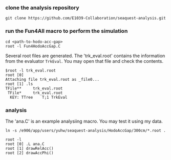 

### clone the analysis repository
```
git clone https://github.com/E1039-Collaboration/seaquest-analysis.git
```

### run the Fun4All macro to perform the simulation
```
cd <path-to-hodo-acc-gap>
root -l Fun4HodoAccGap.C
```
Several root files are generated.
The 'trk_eval.root' contains the information from the evaluator `TrkEval`.
You may open that file and check the contents.

```
$root -l trk_eval.root 
root [0] 
Attaching file trk_eval.root as _file0...
root [1] .ls
TFile**		trk_eval.root	
 TFile*		trk_eval.root	
  KEY: TTree	T;1	TrkEval
```

### analysis

The 'ana.C' is an example analysiing macro.
You may test it using my data.

```
ln -s /e906/app/users/yuhw/seaquest-analysis/HodoAccGap/300cm/*.root .

root -l
root [0] .L ana.C 
root [1] drawRelAcc()
root [2] drawAccPhi()
```

